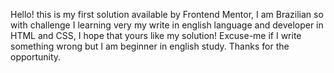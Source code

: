 Hello! this is my first solution available by Frontend Mentor, I am Brazilian so with challenge I learning very my write in english language and developer in HTML and CSS, I hope
that yours like my solution! Excuse-me if I write something wrong but I am beginner in english study. Thanks for the opportunity.
